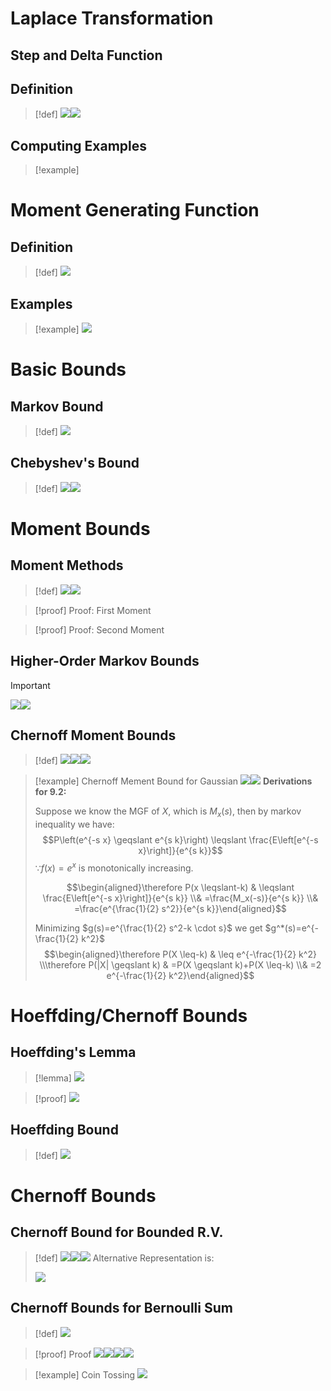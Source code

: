 # Laplace Transformation
## Step and Delta Function



## Definition
> [!def]
> ![](Concentration_Inequalities&MGF.assets/image-20240127115312776.png)![](Concentration_Inequalities&MGF.assets/image-20240127115349811.png)



## Computing Examples
> [!example]
> 



# Moment Generating Function
## Definition
> [!def]
> ![](Concentration_Inequalities&MGF.assets/image-20240127150840198.png)

## Examples
> [!example]
> ![](Concentration_Inequalities&MGF.assets/image-20240127150916261.png)






# Basic Bounds
## Markov Bound
> [!def]
> ![](Concentration_Inequalities&MGF.assets/image-20240126212651711.png)


## Chebyshev's Bound
> [!def]
> ![](Concentration_Inequalities&MGF.assets/image-20240126212714417.png)![](Concentration_Inequalities&MGF.assets/image-20240126212724162.png)




# Moment Bounds
## Moment Methods
> [!def]
> ![](Concentration_Inequalities&MGF.assets/image-20240204112004630.png)![](Concentration_Inequalities&MGF.assets/image-20240126212941709.png)

> [!proof] Proof: First Moment

> [!proof] Proof: Second Moment



## Higher-Order Markov Bounds
> [!important]
> ![](Concentration_Inequalities&MGF.assets/image-20240204112603591.png)![](Concentration_Inequalities&MGF.assets/image-20240204112610570.png)




## Chernoff Moment Bounds
> [!def]
> ![](Concentration_Inequalities&MGF.assets/image-20240126212536464.png)![](Concentration_Inequalities&MGF.assets/image-20240126220850345.png)![](Concentration_Inequalities&MGF.assets/image-20240126220854410.png)

> [!example] Chernoff Mement Bound for Gaussian
> ![](Concentration_Inequalities&MGF.assets/image-20240127151024751.png)![](Concentration_Inequalities&MGF.assets/image-20240127151141756.png)
> **Derivations for 9.2:** 
> 
> Suppose we know the MGF of $X$, which is $M_x(s)$, then by markov inequality we have:
> $$P\left(e^{-s x} \geqslant e^{s k}\right) \leqslant \frac{E\left[e^{-s x}\right]}{e^{s k}}$$
> $\because f(x)=e^x$ is monotonically increasing.
> 
> $$\begin{aligned}\therefore P(x \leqslant-k) & \leqslant \frac{E\left[e^{-s x}\right]}{e^{s k}} \\& =\frac{M_x(-s)}{e^{s k}} \\& =\frac{e^{\frac{1}{2} s^2}}{e^{s k}}\end{aligned}$$
> 
> Minimizing $g(s)=e^{\frac{1}{2} s^2-k \cdot s}$ we get $g^*(s)=e^{-\frac{1}{2} k^2}$
> $$\begin{aligned}\therefore P(X \leq-k) & \leq e^{-\frac{1}{2} k^2} \\\therefore P(|X| \geqslant k) & =P(X \geqslant k)+P(X \leq-k) \\& =2 e^{-\frac{1}{2} k^2}\end{aligned}$$




# Hoeffding/Chernoff Bounds
## Hoeffding's Lemma
> [!lemma]
> ![](Concentration_Inequalities&MGF.assets/image-20240126220124239.png)

> [!proof]
> ![](Concentration_Inequalities&MGF.assets/image-20240126220132498.png)




## Hoeffding Bound
> [!def]
> ![](Concentration_Inequalities&MGF.assets/image-20240315224137932.png)



# Chernoff Bounds
## Chernoff Bound for Bounded R.V.
> [!def]
> ![](Concentration_Inequalities&MGF.assets/image-20240315224049086.png)![](Concentration_Inequalities&MGF.assets/image-20240315224116039.png)![](Concentration_Inequalities&MGF.assets/image-20240315224121063.png)
> Alternative Representation is:
> 
> ![](Concentration_Inequalities&MGF.assets/image-20240316123440549.png)





## Chernoff Bounds for Bernoulli Sum
> [!def]
> ![](Concentration_Inequalities&MGF.assets/image-20240316122806791.png)

> [!proof] Proof
> ![](Concentration_Inequalities&MGF.assets/image-20240316123350271.png)![](Concentration_Inequalities&MGF.assets/image-20240316123402131.png)![](Concentration_Inequalities&MGF.assets/image-20240316123408548.png)![](Concentration_Inequalities&MGF.assets/image-20240316123413420.png)

> [!example] Coin Tossing
> ![](Concentration_Inequalities&MGF.assets/image-20240316123007440.png)




